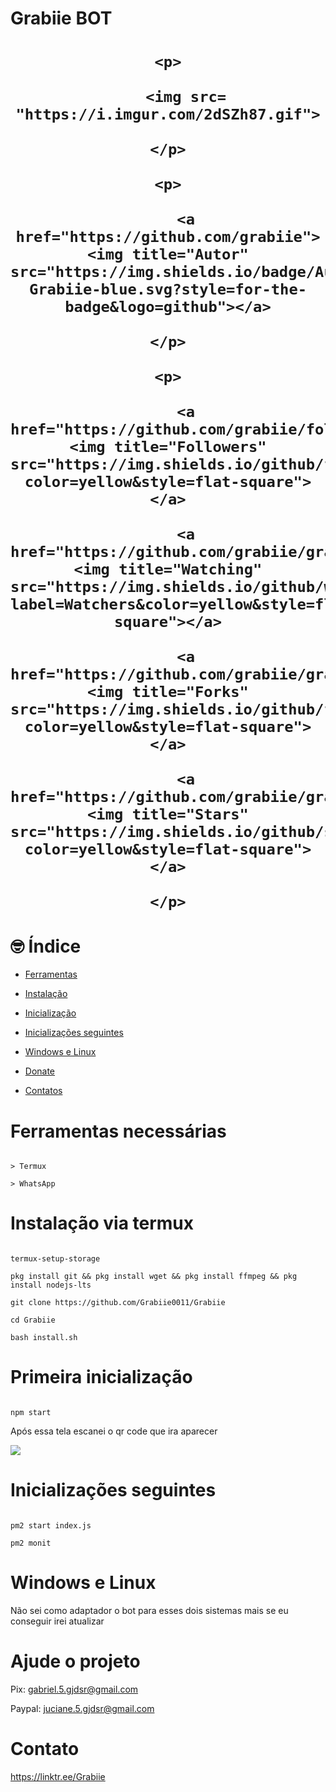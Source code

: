 # Grabiie BOT

<h1 align="center">

    <p>

        <img src= "https://i.imgur.com/2dSZh87.gif">

    </p>

    <p>

        <a href="https://github.com/grabiie"><img title="Autor"    src="https://img.shields.io/badge/Autor-Grabiie-blue.svg?style=for-the-badge&logo=github"></a>

    </p>

    <p>

        <a href="https://github.com/grabiie/followers"><img title="Followers" src="https://img.shields.io/github/followers/grabiie?color=yellow&style=flat-square"></a>

        <a href="https://github.com/grabiie/grabiie/watchers"><img title="Watching" src="https://img.shields.io/github/watchers/grabiie/grabiie?label=Watchers&color=yellow&style=flat-square"></a>

        <a href="https://github.com/grabiie/grabiie/network/members"><img title="Forks" src="https://img.shields.io/github/forks/grabiie/grabiie?color=yellow&style=flat-square"></a>

        <a href="https://github.com/grabiie/grabiie/stargazers/"><img title="Stars" src="https://img.shields.io/github/stars/grabiie/grabiie?color=yellow&style=flat-square"></a>

    </p>

</h1>

# 🤓 Índice

- [Ferramentas](#Ferramentas-necessárias)

- [Instalação](#Instalação-via-termux)

- [Inicialização](#Primeira-inicialização)

- [Inicializações seguintes](#Inicializações-seguintes)

- [Windows e Linux](#Windows-e-Linux)

- [Donate](#Ajude-o-projeto)

- [Contatos](#Contato)

# Ferramentas necessárias

```

> Termux

> WhatsApp

```

# Instalação via termux

```

termux-setup-storage

pkg install git && pkg install wget && pkg install ffmpeg && pkg install nodejs-lts

git clone https://github.com/Grabiie0011/Grabiie

cd Grabiie

bash install.sh

```

# Primeira inicialização

```

npm start

```

Após essa tela escanei o qr code que ira aparecer

<img src="https://i.imgur.com/5BexPmL.png">

# Inicializações seguintes

```

pm2 start index.js

pm2 monit

```

# Windows e Linux

Não sei como adaptador o bot para esses dois sistemas mais se eu conseguir irei atualizar

# Ajude o projeto

Pix: gabriel.5.gjdsr@gmail.com

Paypal: juciane.5.gjdsr@gmail.com

# Contato

https://linktr.ee/Grabiie

